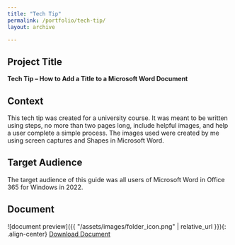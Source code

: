 ```yaml
---
title: "Tech Tip"
permalink: /portfolio/tech-tip/
layout: archive

---
```


## Project Title

**Tech Tip – How to Add a Title to a Microsoft Word Document**

## Context
This tech tip was created for a university course. It was meant to be written using steps, no more than two pages long, include helpful images, and help a user complete a simple process. The images used were created by me using screen captures and Shapes in Microsoft Word. 

## Target Audience
The target audience of this guide was all users of Microsoft Word in Office 365 for Windows in 2022.

## Document
![document preview]({{ "/assets/images/folder_icon.png" | relative_url }}){: .align-center}
[Download Document](/assets/documents/L3_krosenthal.docx)
